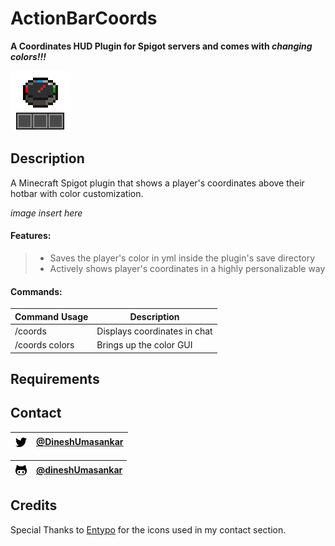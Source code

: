 # ActionBarCoords
__A Coordinates HUD Plugin for Spigot servers and comes with *changing colors!!!*__

![ActionBarCoords Logo](https://github.com/dineshUmasankar/ActionBarCoords/blob/master/images/ActionBarCoords_Logo_Icon.png?raw=true)

## Description
A Minecraft Spigot plugin that shows a player's coordinates above their hotbar with color customization.

*image insert here*

#### Features:
>- Saves the player's color in yml inside the plugin's save directory
>- Actively shows player's coordinates in a highly personalizable way

#### Commands:
|Command Usage|Description|
|-------------|-----------|
|/coords      |Displays coordinates in chat|
|/coords colors|Brings up the color GUI|

## Requirements

## Contact

|![TwitterIconContact](https://github.com/dineshUmasankar/ActionBarCoords/blob/master/images/twitter-icon.png?raw=true)|[@DineshUmasankar](https://twitter.com/DineshUmasankar)|
|----------------------------------------------------------------------------------------------------------------------|-------------------------------------------------------|

|![GithubIconContact](https://github.com/dineshUmasankar/ActionBarCoords/blob/master/images/github-icon.png?raw=true)|[@dineshUmasankar](https://github.com/dineshUmasankar)|
|--------------------------------------------------------------------------------------------------------------------|------------------------------------------------------|
## Credits

Special Thanks to [Entypo](http://www.entypo.com/) for the icons used in my contact section.
